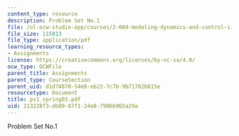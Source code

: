 ```yaml
---
content_type: resource
description: Problem Set No.1
file: /ol-ocw-studio-app/courses/2-004-modeling-dynamics-and-control-ii-spring-2003/213228f3db8987f124e87906b965a29a_ps1_spring03.pdf
file_size: 115013
file_type: application/pdf
learning_resource_types:
- Assignments
license: https://creativecommons.org/licenses/by-nc-sa/4.0/
ocw_type: OCWFile
parent_title: Assignments
parent_type: CourseSection
parent_uid: d1d74878-54e8-eb22-7c7b-9b71702b615e
resourcetype: Document
title: ps1_spring03.pdf
uid: 213228f3-db89-87f1-24e8-7906b965a29a
---
```

Problem Set No.1